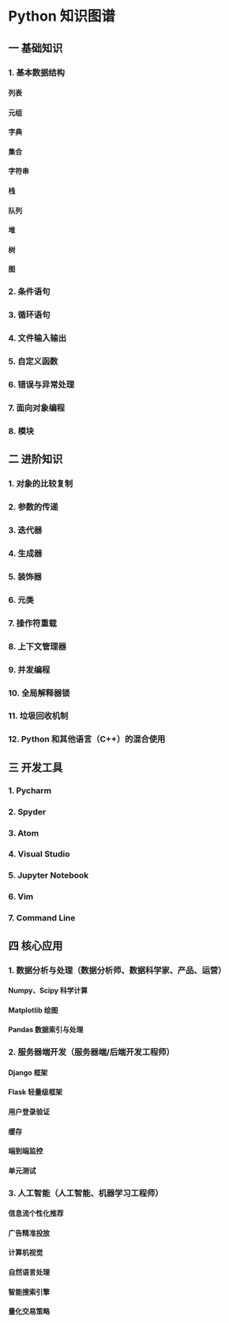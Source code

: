 # Python 知识图谱

## 一 基础知识

### 1. 基本数据结构
#### 列表
#### 元组
#### 字典
#### 集合
#### 字符串
#### 栈
#### 队列
#### 堆
#### 树
#### 图

### 2. 条件语句
### 3. 循环语句
### 4. 文件输入输出
### 5. 自定义函数
### 6. 错误与异常处理
### 7. 面向对象编程
### 8. 模块

## 二 进阶知识

### 1. 对象的比较复制
### 2. 参数的传递
### 3. 迭代器
### 4. 生成器
### 5. 装饰器
### 6. 元类
### 7. 操作符重载
### 8. 上下文管理器
### 9. 并发编程
### 10. 全局解释器锁
### 11. 垃圾回收机制
### 12. Python 和其他语言（C++）的混合使用

## 三 开发工具

### 1. Pycharm
### 2. Spyder
### 3. Atom
### 4. Visual Studio
### 5. Jupyter Notebook
### 6. Vim
### 7. Command Line

## 四 核心应用

### 1. 数据分析与处理（数据分析师、数据科学家、产品、运营）
#### Numpy、Scipy 科学计算
#### Matplotlib 绘图
#### Pandas 数据索引与处理


### 2. 服务器端开发（服务器端/后端开发工程师）
#### Django 框架
#### Flask 轻量级框架
#### 用户登录验证
#### 缓存
#### 端到端监控
#### 单元测试

### 3. 人工智能（人工智能、机器学习工程师）
#### 信息流个性化推荐
#### 广告精准投放
#### 计算机视觉
#### 自然语言处理
#### 智能搜索引擎
#### 量化交易策略
